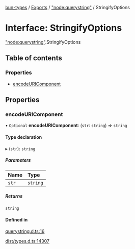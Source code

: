 [bun-types](../README.md) / [Exports](../modules.md) / ["node:querystring"](../modules/node_querystring_.md) / StringifyOptions

# Interface: StringifyOptions

["node:querystring"](../modules/node_querystring_.md).StringifyOptions

## Table of contents

### Properties

- [encodeURIComponent](node_querystring_.StringifyOptions.md#encodeuricomponent)

## Properties

### encodeURIComponent

• `Optional` **encodeURIComponent**: (`str`: `string`) => `string`

#### Type declaration

▸ (`str`): `string`

##### Parameters

| Name | Type |
| :------ | :------ |
| `str` | `string` |

##### Returns

`string`

#### Defined in

[querystring.d.ts:16](https://github.com/valgaze/bun-types/blob/5e53f27/querystring.d.ts#L16)

[dist/types.d.ts:14307](https://github.com/valgaze/bun-types/blob/5e53f27/dist/types.d.ts#L14307)
